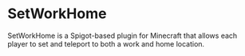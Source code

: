 # SetWorkHome

SetWorkHome is a Spigot-based plugin for Minecraft that allows each player to set and teleport to both a work and home location.